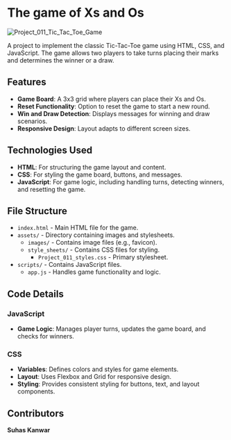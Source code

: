 # The game of Xs and Os

![Project_011_Tic_Tac_Toe_Game](https://github.com/user-attachments/assets/93a20ec4-f9d5-491f-8860-a584be6109a0)

A project to implement the classic Tic-Tac-Toe game using HTML, CSS, and JavaScript. The game allows two players to take turns placing their marks and determines the winner or a draw.

## Features
- **Game Board**: A 3x3 grid where players can place their Xs and Os.
- **Reset Functionality**: Option to reset the game to start a new round.
- **Win and Draw Detection**: Displays messages for winning and draw scenarios.
- **Responsive Design**: Layout adapts to different screen sizes.

## Technologies Used
- **HTML**: For structuring the game layout and content.
- **CSS**: For styling the game board, buttons, and messages.
- **JavaScript**: For game logic, including handling turns, detecting winners, and resetting the game.

## File Structure
- `index.html` - Main HTML file for the game.
- `assets/` - Directory containing images and stylesheets.
  - `images/` - Contains image files (e.g., favicon).
  - `style_sheets/` - Contains CSS files for styling.
    - `Project_011_styles.css` - Primary stylesheet.
- `scripts/` - Contains JavaScript files.
    - `app.js` - Handles game functionality and logic.

## Code Details
### JavaScript
- **Game Logic**: Manages player turns, updates the game board, and checks for winners.

### CSS
- **Variables**: Defines colors and styles for game elements.
- **Layout**: Uses Flexbox and Grid for responsive design.
- **Styling**: Provides consistent styling for buttons, text, and layout components.

## Contributors
**Suhas Kanwar**
